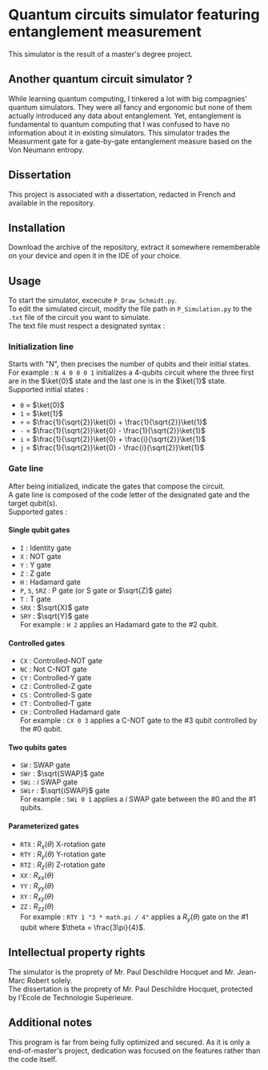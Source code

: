 # Quantum circuits simulator featuring entanglement measurement

This simulator is the result of a master's degree project.

## Another quantum circuit simulator ?

While learning quantum computing, I tinkered a lot with big compagnies' quantum simulators. They were all fancy and ergonomic but none of them actually introduced any data about entanglement. Yet, entanglement is fundamental to quantum computing that I was confused to have no information about it in existing simulators.
This simulator trades the Measurment gate for a gate-by-gate entanglement measure based on the Von Neumann entropy.

## Dissertation
This project is associated with a dissertation, redacted in French and available in the repository.

## Installation

Download the archive of the repository, extract it somewhere rememberable on your device and open it in the IDE of your choice.

## Usage
To start the simulator, excecute `P_Draw_Schmidt.py`.<br />
To edit the simulated circuit, modify the file path in `P_Simulation.py` to the `.txt` file of the circuit you want to simulate.<br />
The text file must respect a designated syntax :
### Initialization line
Starts with "N", then precises the number of qubits and their initial states. <br />
For example : `N 4 0 0 0 1` initializes a 4-qubits circuit where the three first are in the $\ket{0}$ state and the last one is in the $\ket{1}$ state.<br />
Supported initial states : 
- `0` = $\ket{0}$
- `1` = $\ket{1}$
- `+` = $\frac{1}{\sqrt{2}}\ket{0} + \frac{1}{\sqrt{2}}\ket{1}$
- `-` = $\frac{1}{\sqrt{2}}\ket{0} - \frac{1}{\sqrt{2}}\ket{1}$
- `i` = $\frac{1}{\sqrt{2}}\ket{0} + \frac{i}{\sqrt{2}}\ket{1}$
- `j` = $\frac{1}{\sqrt{2}}\ket{0} - \frac{i}{\sqrt{2}}\ket{1}$
### Gate line
After being initialized, indicate the gates that compose the circuit. <br />
A gate line is composed of the code letter of the designated gate and the target qubit(s).<br />
Supported gates :
#### Single qubit gates
- `I` : Identity gate
- `X` : NOT gate
- `Y` : Y gate
- `Z` : Z gate
- `H` : Hadamard gate
- `P`, `S`, `SRZ` : P gate (or S gate or $\sqrt{Z}$ gate)
- `T` : T gate
- `SRX` : $\sqrt{X}$ gate
- `SRY` : $\sqrt{Y}$ gate<br />
For example : `H 2` applies an Hadamard gate to the #2 qubit.
#### Controlled gates
- `CX` : Controlled-NOT gate
- `NC` : Not C-NOT gate
- `CY` : Controlled-Y gate
- `CZ` : Controlled-Z gate
- `CS` : Controlled-S gate
- `CT` : Controlled-T gate
- `CH` : Controlled Hadamard gate<br />
For example : `CX 0 3` applies a C-NOT gate to the #3 qubit controlled by the #0 qubit.
#### Two qubits gates
- `SW` : SWAP gate
- `SWr` : $\sqrt{SWAP}$ gate
- `SWi` : $i$ SWAP gate
- `SWir` : $\sqrt{iSWAP}$ gate<br />
For example : `SWi 0 1` applies a $i$ SWAP gate between the #0 and the #1 qubits.
#### Parameterized gates
- `RTX` : $R_{x}(\theta)$ X-rotation gate
- `RTY` : $R_{y}(\theta)$ Y-rotation gate
- `RTZ` : $R_{z}(\theta)$ Z-rotation gate 
- `XX` : $R_{xx}(\theta)$
- `YY` : $R_{yy}(\theta)$
- `XY` : $R_{xy}(\theta)$
- `ZZ` : $R_{zz}(\theta)$<br />
For example : `RTY 1 "3 * math.pi / 4"` applies a $R_{y}(\theta)$ gate on the #1 qubit where $\theta = \frac{3\pi}{4}$.

## Intellectual property rights
The simulator is the proprety of Mr. Paul Deschildre Hocquet and Mr. Jean-Marc Robert solely.<br />
The dissertation is the proprety of Mr. Paul Deschildre Hocquet, protected by l'Ecole de Technologie Supérieure.

## Additional notes
This program is far from being fully optimized and secured. As it is only a end-of-master's project, dedication was focused on the features rather than the code itself.
